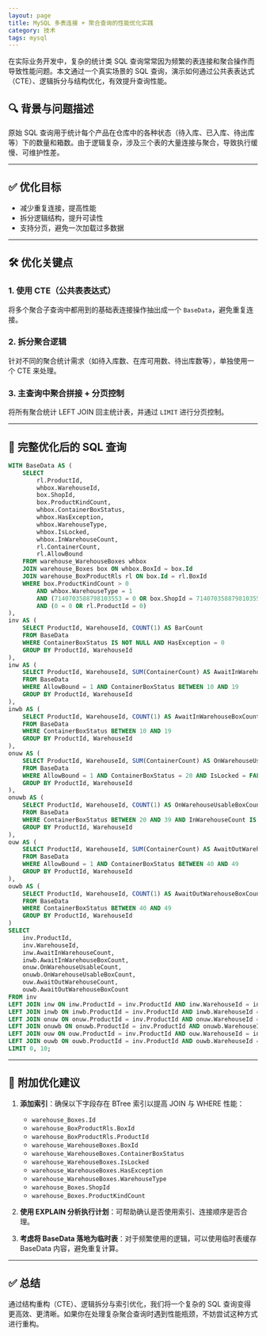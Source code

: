 ```yaml
---
layout: page
title: MySQL 多表连接 + 聚合查询的性能优化实践
category: 技术
tags: mysql
---
```


在实际业务开发中，复杂的统计类 SQL 查询常常因为频繁的表连接和聚合操作而导致性能问题。本文通过一个真实场景的 SQL 查询，演示如何通过公共表表达式（CTE）、逻辑拆分与结构优化，有效提升查询性能。


## 🔍 背景与问题描述

原始 SQL 查询用于统计每个产品在仓库中的各种状态（待入库、已入库、待出库等）下的数量和箱数。由于逻辑复杂，涉及三个表的大量连接与聚合，导致执行缓慢、可维护性差。

---

## ✅ 优化目标

* 减少重复连接，提高性能
* 拆分逻辑结构，提升可读性
* 支持分页，避免一次加载过多数据

---

## 🛠 优化关键点

### 1. 使用 CTE（公共表表达式）

将多个聚合子查询中都用到的基础表连接操作抽出成一个 `BaseData`，避免重复连接。

### 2. 拆分聚合逻辑

针对不同的聚合统计需求（如待入库数、在库可用数、待出库数等），单独使用一个 CTE 来处理。

### 3. 主查询中聚合拼接 + 分页控制

将所有聚合统计 LEFT JOIN 回主统计表，并通过 `LIMIT` 进行分页控制。

---

## 🧾 完整优化后的 SQL 查询

```sql
WITH BaseData AS (
    SELECT
        rl.ProductId,
        whbox.WarehouseId,
        box.ShopId,
        box.ProductKindCount,
        whbox.ContainerBoxStatus,
        whbox.HasException,
        whbox.WarehouseType,
        whbox.IsLocked,
        whbox.InWarehouseCount,
        rl.ContainerCount,
        rl.AllowBound
    FROM warehouse_WarehouseBoxes whbox
    JOIN warehouse_Boxes box ON whbox.BoxId = box.Id
    JOIN warehouse_BoxProductRls rl ON box.Id = rl.BoxId
    WHERE box.ProductKindCount > 0
        AND whbox.WarehouseType = 1
        AND (7140703588798103553 = 0 OR box.ShopId = 7140703588798103553)
        AND (0 = 0 OR rl.ProductId = 0)
),
inv AS (
    SELECT ProductId, WarehouseId, COUNT(1) AS BarCount
    FROM BaseData
    WHERE ContainerBoxStatus IS NOT NULL AND HasException = 0
    GROUP BY ProductId, WarehouseId
),
inw AS (
    SELECT ProductId, WarehouseId, SUM(ContainerCount) AS AwaitInWarehouseCount
    FROM BaseData
    WHERE AllowBound = 1 AND ContainerBoxStatus BETWEEN 10 AND 19
    GROUP BY ProductId, WarehouseId
),
inwb AS (
    SELECT ProductId, WarehouseId, COUNT(1) AS AwaitInWarehouseBoxCount
    FROM BaseData
    WHERE ContainerBoxStatus BETWEEN 10 AND 19
    GROUP BY ProductId, WarehouseId
),
onuw AS (
    SELECT ProductId, WarehouseId, SUM(ContainerCount) AS OnWarehouseUsableCount
    FROM BaseData
    WHERE AllowBound = 1 AND ContainerBoxStatus = 20 AND IsLocked = FALSE
    GROUP BY ProductId, WarehouseId
),
onuwb AS (
    SELECT ProductId, WarehouseId, COUNT(1) AS OnWarehouseUsableBoxCount
    FROM BaseData
    WHERE ContainerBoxStatus BETWEEN 20 AND 39 AND InWarehouseCount IS NOT NULL
    GROUP BY ProductId, WarehouseId
),
ouw AS (
    SELECT ProductId, WarehouseId, SUM(ContainerCount) AS AwaitOutWarehouseCount
    FROM BaseData
    WHERE AllowBound = 1 AND ContainerBoxStatus BETWEEN 40 AND 49
    GROUP BY ProductId, WarehouseId
),
ouwb AS (
    SELECT ProductId, WarehouseId, COUNT(1) AS AwaitOutWarehouseBoxCount
    FROM BaseData
    WHERE ContainerBoxStatus BETWEEN 40 AND 49
    GROUP BY ProductId, WarehouseId
)
SELECT
    inv.ProductId,
    inv.WarehouseId,
    inw.AwaitInWarehouseCount,
    inwb.AwaitInWarehouseBoxCount,
    onuw.OnWarehouseUsableCount,
    onuwb.OnWarehouseUsableBoxCount,
    ouw.AwaitOutWarehouseCount,
    ouwb.AwaitOutWarehouseBoxCount
FROM inv
LEFT JOIN inw ON inw.ProductId = inv.ProductId AND inw.WarehouseId = inv.WarehouseId
LEFT JOIN inwb ON inwb.ProductId = inv.ProductId AND inwb.WarehouseId = inv.WarehouseId
LEFT JOIN onuw ON onuw.ProductId = inv.ProductId AND onuw.WarehouseId = inv.WarehouseId
LEFT JOIN onuwb ON onuwb.ProductId = inv.ProductId AND onuwb.WarehouseId = inv.WarehouseId
LEFT JOIN ouw ON ouw.ProductId = inv.ProductId AND ouw.WarehouseId = inv.WarehouseId
LEFT JOIN ouwb ON ouwb.ProductId = inv.ProductId AND ouwb.WarehouseId = inv.WarehouseId
LIMIT 0, 10;
```

---

## 📌 附加优化建议

1. **添加索引**：确保以下字段存在 BTree 索引以提高 JOIN 与 WHERE 性能：

   * `warehouse_Boxes.Id`
   * `warehouse_BoxProductRls.BoxId`
   * `warehouse_BoxProductRls.ProductId`
   * `warehouse_WarehouseBoxes.BoxId`
   * `warehouse_WarehouseBoxes.ContainerBoxStatus`
   * `warehouse_WarehouseBoxes.IsLocked`
   * `warehouse_WarehouseBoxes.HasException`
   * `warehouse_WarehouseBoxes.WarehouseType`
   * `warehouse_Boxes.ShopId`
   * `warehouse_Boxes.ProductKindCount`

2. **使用 EXPLAIN 分析执行计划**：可帮助确认是否使用索引、连接顺序是否合理。

3. **考虑将 BaseData 落地为临时表**：对于频繁使用的逻辑，可以使用临时表缓存 BaseData 内容，避免重复计算。

---

## ✅ 总结

通过结构重构（CTE）、逻辑拆分与索引优化，我们将一个复杂的 SQL 查询变得更高效、更清晰。如果你在处理复杂聚合查询时遇到性能瓶颈，不妨尝试这种方式进行重构。
